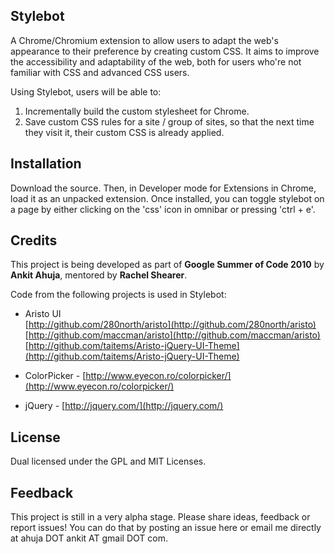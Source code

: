 Stylebot
-----------

A Chrome/Chromium extension to allow users to adapt the web's appearance to their preference by creating custom CSS. It aims to improve the accessibility and adaptability of the web, both for users who're not familiar with CSS and advanced CSS users.

Using Stylebot, users will be able to:

1. Incrementally build the custom stylesheet for Chrome.
2. Save custom CSS rules for a site / group of sites, so that the next time they visit it, their custom CSS is already applied.

Installation
--------------

Download the source. Then, in Developer mode for Extensions in Chrome, load it as an unpacked extension. Once installed, you can toggle stylebot on a page by either clicking on the 'css' icon in omnibar or pressing 'ctrl + e'.

Credits
---------

This project is being developed as part of **Google Summer of Code 2010** by **Ankit Ahuja**, mentored by **Rachel Shearer**.

Code from the following projects is used in Stylebot:

* Aristo UI  
  [http://github.com/280north/aristo](http://github.com/280north/aristo)  
  [http://github.com/maccman/aristo](http://github.com/maccman/aristo)  
  [http://github.com/taitems/Aristo-jQuery-UI-Theme](http://github.com/taitems/Aristo-jQuery-UI-Theme)
  
* ColorPicker - [http://www.eyecon.ro/colorpicker/](http://www.eyecon.ro/colorpicker/)

* jQuery - [http://jquery.com/](http://jquery.com/)
  

License
-------

Dual licensed under the GPL and MIT Licenses.

Feedback
----------

This project is still in a very alpha stage. Please share ideas, feedback or report issues! You can do that by posting an issue here or email me directly at ahuja DOT ankit AT gmail DOT com.
